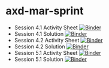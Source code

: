 # axd-mar-sprint

- Session 4.1 Activity Sheet [![Binder](https://mybinder.org/badge_logo.svg)](https://mybinder.org/v2/gh/jpauwels/axd-mar-sprint/HEAD?labpath=activity-sheets%2Faxd-4-1-activity-sheet.ipynb)
- Session 4.1 Solution [![Binder](https://mybinder.org/badge_logo.svg)](https://mybinder.org/v2/gh/jpauwels/axd-mar-sprint/HEAD?labpath=solutions%2Faxd-4-1-solution.ipynb)
- Session 4.2 Activity Sheet [![Binder](https://mybinder.org/badge_logo.svg)](https://mybinder.org/v2/gh/jpauwels/axd-mar-sprint/HEAD?labpath=activity-sheets%2Faxd-4-2-activity-sheet.ipynb)
- Session 4.2 Solution [![Binder](https://mybinder.org/badge_logo.svg)](https://mybinder.org/v2/gh/jpauwels/axd-mar-sprint/HEAD?labpath=solutions%2Faxd-4-2-solution.ipynb)
- Session 5.1 Activity Sheet [![Binder](https://mybinder.org/badge_logo.svg)](https://mybinder.org/v2/gh/jpauwels/axd-mar-sprint/HEAD?labpath=activity-sheets%2Faxd-5-1-activity-sheet.ipynb)
- Session 5.1 Solution [![Binder](https://mybinder.org/badge_logo.svg)](https://mybinder.org/v2/gh/jpauwels/axd-mar-sprint/HEAD?labpath=solutions%2Faxd-5-1-solution.ipynb)
